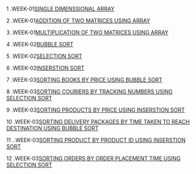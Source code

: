 1 .WEEK-01[SINGLE DIMENSSIONAL ARRAY](https://github.com/MUKKASPANDANA/2203A51613_DAA_BATCH_02/blob/main/single_dimensional_array.c)

2 .WEEK-01[ADDITION OF TWO MATRICES USING ARRAY](https://github.com/MUKKASPANDANA/2203A51613_DAA_BATCH_02/blob/main/Addition_of_2matrices.c)

3 .WEEK-01[MULTIPLICATION OF TWO MATRICES USING ARRAY](https://github.com/MUKKASPANDANA/2203A51613_DAA_BATCH_02/blob/main/multiplication_of_2matrices.c)

4 .WEEK-02[BUBBLE SORT](https://github.com/MUKKASPANDANA/2203A51613_DAA_BATCH_02/blob/main/bubble_sort.c)

5 .WEEK-02[SELECTION SORT](https://github.com/MUKKASPANDANA/2203A51613_DAA_BATCH_02/blob/main/selection_sort.c)

6 .WEEK-02[INSERSTION SORT](https://github.com/MUKKASPANDANA/2203A51613_DAA_BATCH_02/blob/main/insertion_sort.c)

7 .WEEK-03[SORTING BOOKS BY PRICE USING BUBBLE SORT](https://github.com/MUKKASPANDANA/2203A51613_DAA_BATCH_02/blob/main/book_details_bubblesort.c)

8 .WEEK-03[SORTING COURIERS BY TRACKING NUMBERS USING SELECTION SORT](https://github.com/MUKKASPANDANA/2203A51613_DAA_BATCH_02/blob/main/package_tracking_selectionsort.c)

9 .WEEK-03[SORTING  PRODUCTS BY PRICE USING INSERSTION SORT](https://github.com/MUKKASPANDANA/2203A51613_DAA_BATCH_02/blob/main/product_price_insertionsort.c)

10 .WEEK-03[SORTING DELIVERY PACKAGES BY TIME TAKEN TO REACH DESTINATION USING BUBBLE SORT](https://github.com/MUKKASPANDANA/2203A51613_DAA_BATCH_02/blob/main/destination_time_bubblesort.cpp)

11 ..WEEK-03[SORTING PRODUCT BY PRODUCT ID USING INSERSTION SORT](https://github.com/MUKKASPANDANA/2203A51613_DAA_BATCH_02/blob/main/productid_insertionsort.c)

12 .WEEK-03[SORTING ORDERS BY ORDER PLACEMENT TIME USING SELECTION SORT]()
